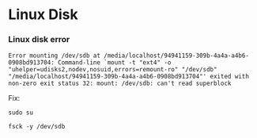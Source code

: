 # Linux Disk

### Linux disk error

```shell
Error mounting /dev/sdb at /media/localhost/94941159-309b-4a4a-a4b6-0908bd913704: Command-line `mount -t "ext4" -o "uhelper=udisks2,nodev,nosuid,errors=remount-ro" "/dev/sdb" "/media/localhost/94941159-309b-4a4a-a4b6-0908bd913704"' exited with non-zero exit status 32: mount: /dev/sdb: can't read superblock
```

Fix:
```shell
sudo su

fsck -y /dev/sdb
```
